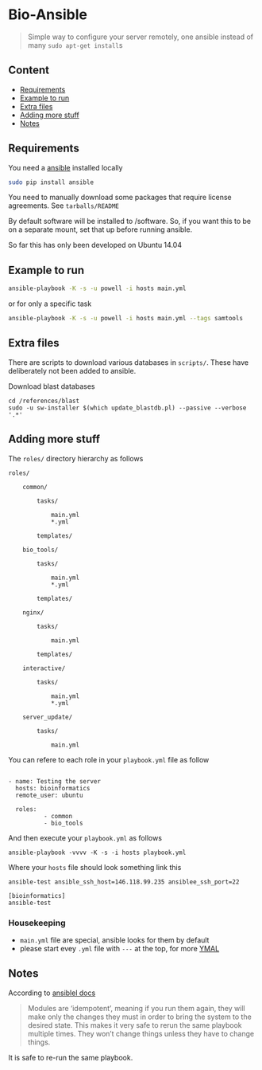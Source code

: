 # Bio-Ansible 

> Simple way to configure your server remotely, one ansible instead of many `sudo apt-get install`s

## Content 

- [Requirements](#requirements)
- [Example to run](#example-to-run)
- [Extra files](#extra-files)
- [Adding more stuff](#adding-more-stuff)
- [Notes](#notes)

## Requirements

You need a [ansible](http://docs.ansible.com/ansible/index.html) installed locally

```BASH
sudo pip install ansible
```

You need to manually download some packages that require license agreements.  See `tarballs/README`

By default software will be installed to /software.  So, if you want this to be on a separate mount, set that up before running ansible.

So far this has only been developed on Ubuntu 14.04

## Example to run

```BASH
ansible-playbook -K -s -u powell -i hosts main.yml
```

or for only a specific task

```BASH
ansible-playbook -K -s -u powell -i hosts main.yml --tags samtools
```


## Extra files

There are scripts to download various databases in `scripts/`. These have deliberately not been added to ansible.

Download blast databases

    cd /references/blast
    sudo -u sw-installer $(which update_blastdb.pl) --passive --verbose '.*'

## Adding more stuff

The `roles/` directory hierarchy as follows

```
roles/
    
    common/
        
        tasks/

            main.yml
            *.yml

        templates/

    bio_tools/

        tasks/

            main.yml
            *.yml

        templates/

    nginx/

        tasks/

            main.yml

        templates/

    interactive/

        tasks/

            main.yml
            *.yml

    server_update/

        tasks/

            main.yml
```

You can refere to each role in your `playbook.yml` file as follow

```

- name: Testing the server
  hosts: bioinformatics
  remote_user: ubuntu

  roles:
          - common
          - bio_tools
```

And then execute your `playbook.yml` as follows

```
ansible-playbook -vvvv -K -s -i hosts playbook.yml
```

Where your `hosts` file should look something link this

```
ansible-test ansible_ssh_host=146.118.99.235 ansiblee_ssh_port=22

[bioinformatics]
ansible-test
```

### Housekeeping 

- `main.yml` file are special, ansible looks for them by default
- please start evey `.yml` file with `---` at the top, for more [YMAL](http://www.yaml.org/spec/1.2/spec.html)

## Notes

According to [ansiblel docs](http://docs.ansible.com/ansible/playbooks_intro.html)

> Modules are ‘idempotent’, meaning if you run them again, they will make only the changes they must in order to bring the system to the desired state. This makes it very safe to rerun the same playbook multiple times. They won’t change things unless they have to change things.

It is safe to re-run the same playbook.
